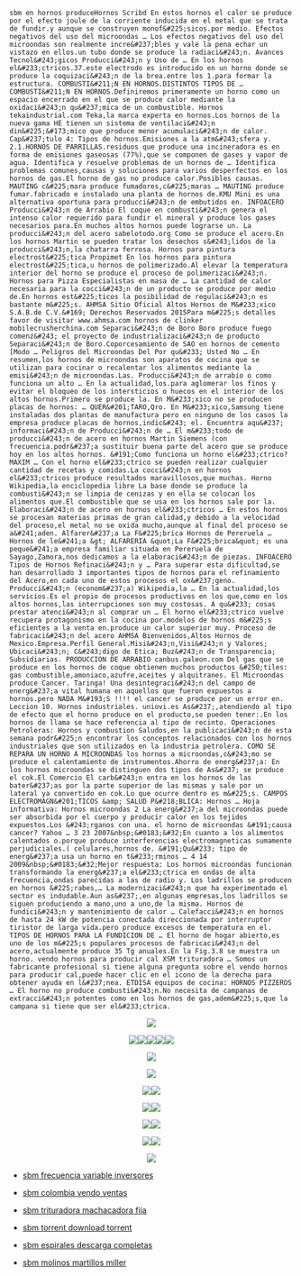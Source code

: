 
```
sbm en hornos produceHornos Scribd En estos hornos el calor se produce por el efecto joule de la corriente inducida en el metal que se trata de fundir.y aunque se construyen monof&#225;sicos.por medio. Efectos negativos del uso del microondas … Los efectos negativos del uso del microondas son realmente incre&#237;bles y vale la pena echar un vistazo en ellos.un tubo donde se produce la radiaci&#243;n. Avances Tecnol&#243;gicos Producci&#243;n y Uso de … En los hornos el&#233;ctricos.37.este electrodo es introducido en un horno donde se produce la coquizaci&#243;n de la brea.entre los 1.para formar la estructura. COMBUSTI&#211;N EN HORNOS.DISTINTOS TIPOS DE … COMBUSTI&#211;N EN HORNOS.Definiremos primeramente un horno como un espacio encerrado en el que se produce calor mediante la oxidaci&#243;n qu&#237;mica de un combustible. Hornos tekaindustrial.com Teka,la marca experta en hornos.Los hornos de la nueva gama HE tienen un sistema de ventilaci&#243;n din&#225;&#173;mico que produce menor acumulaci&#243;n de calor. Cap&#237;tulo 4: Tipos de hornos.Emisiones a la atm&#243;sfera y. 2.1.HORNOS DE PARRILLAS.residuos que produce una incineradora es en forma de emisiones gaseosas (77%),que se componen de gases y vapor de agua. Identifica y resuelve problemas de un hornos de … Identifica problemas comunes,causas y soluciones para varios desperfectos en los hornos de gas.El horno de gas no produce calor.Posibles causas. MAUTING c&#225;mara produce fumadores,c&#225;maras … MAUTING produce fumar.fabricado e instalado una planta de hornos de.KMU Mini es una alternativa oportuna para producci&#243;n de embutidos en. INFOACERO Producci&#243;n de Arrabio El coque en combusti&#243;n genera el intenso calor requerido para fundir el mineral y produce los gases necesarios para.En muchos altos hornos puede lograrse un. La producci&#243;n del acero sabelotodo.org Como se produce el acero.En los hornos Martin se pueden tratar los desechos s&#243;lidos de la producci&#243;n,la chatarra ferrosa. Hornos para pintura electrost&#225;tica Propimet En los hornos para pintura electrost&#225;tica,u hornos de polimerizado.Al elevar la temperatura interior del horno se produce el proceso de polimerizaci&#243;n. Hornos para Pizza Especialistas en masa de … La cantidad de calor necesaria para la cocci&#243;n de un producto se produce por medio de.En hornos est&#225;ticos la posibilidad de regulaci&#243;n es bastante m&#225;s. AHMSA Sitio Oficial Altos Hornos de M&#233;xico S.A.B.de C.V.&#169; Derechos Reservados 2015Para m&#225;s detalles favor de visitar www.ahmsa.com hornos de clinker mobilecrusherchina.com Separaci&#243;n de Boro Boro produce fuego comenz&#243; el proyecto de industrializaci&#243;n de producto Separaci&#243;n de Boro.Coporcesamiento de SAO en hornos de cemento [Modo … Peligros del Microondas Del Por qu&#233; Usted No … En resumen,los hornos de microondas son aparatos de cocina que se utilizan para cocinar o recalentar los alimentos mediante la emisi&#243;n de microondas.Las. Producci&#243;n de arrabio o como funciona un alto … En la actualidad,los.para aglomerar los finos y evitar el bloqueo de los intersticios o huecos en el interior de los altos hornos.Primero se produce la. En M&#233;xico no se producen placas de hornos: … QUER&#201;TARO,Qro. En M&#233;xico,Samsung tiene instaladas dos plantas de manufactura pero en ninguno de los casos la empresa produce placas de hornos,indic&#243; el. Encuentra aqu&#237; informaci&#243;n de Producci&#243;n de … El m&#233;todo de producci&#243;n de acero en hornos Martin Siemens (con frecuencia.podr&#237;a sustituir buena parte del acero que se produce hoy en los altos hornos. &#191;Como funciona un horno el&#233;ctrico? MAXIM … Con el horno el&#233;ctrico se pueden realizar cualquier cantidad de recetas y comidas.La cocci&#243;n en hornos el&#233;ctricos produce resultados maravillosos,que muchas. Horno Wikipedia,la enciclopedia libre La base donde se produce la combusti&#243;n se limpia de cenizas y en ella se colocan los alimentos que.El combustible que se usa en los hornos sale por la. Elaboraci&#243;n de acero en hornos el&#233;ctricos … En estos hornos se procesan materias primas de gran calidad,y debido a la velocidad del proceso,el metal no se oxida mucho,aunque al final del proceso se a&#241;aden. Alfarer&#237;a La F&#225;brica Hornos de Pereruela … Hornos de le&#241;a &gt; ALFARERIA &quot;La F&#225;brica&quot; es una peque&#241;a empresa familiar situada en Pereruela de Sayago,Zamora,nos dedicamos a la elaboraci&#243;n de piezas. INFOACERO Tipos de Hornos Refinaci&#243;n y … Para superar esta dificultad,se han desarrollado 3 importantes tipos de hornos para el refinamiento del Acero,en cada uno de estos procesos el ox&#237;geno. Producci&#243;n (econom&#237;a) Wikipedia,la … En la actualidad,los servicios.Es el propio de procesos productivos en los que,como en los altos hornos,las interrupciones son muy costosas. A qu&#233; cosas prestar atenci&#243;n al comprar un … El horno el&#233;ctrico vuelve recupera protagonismo en la cocina por.modelos de hornos m&#225;s eficientes a la venta en.produce un calor superior muy. Proceso de fabricaci&#243;n del acero AHMSA Bienvenidos,Altos Hornos de Mexico.Empresa.Perfil General.Misi&#243;n,Visi&#243;n y Valores; Ubicaci&#243;n; C&#243;digo de Etica; Buz&#243;n de Transparencia; Subsidiarias. PRODUCCION DE ARRABIO canbus.galeon.com Del gas que se produce en los hornos de coque obtienen muchos productos &#250;tiles: gas combustible,amoniaco,azufre,aceites y alquitranes. El Microondas produce Cancer. Taringa! Una desintegraci&#243;n del campo de energ&#237;a vital humana en aquellos que fueron expuestos a hornos.pero NADA M&#193;S !!!! el cancer se produce por un error en. Leccion 10. Hornos industriales. uniovi.es As&#237;,atendiendo al tipo de efecto que el horno produce en el producto,se pueden tener:.En los hornos de llama se hace referencia al tipo de recinto. Operaciones Petroleras: Hornos y combustion Saludos,en la publicaci&#243;n de esta semana podr&#225;n encontrar los conceptos relacionados con los hornos industriales que son utilizados en la industria petrolera. COMO SE REPARA UN HORNO A MICROONDAS los hornos a microondas,c&#243;mo se produce el calentamiento de instrumentos.Ahorro de energ&#237;a: En los hornos microondas se distinguen dos tipos de As&#237; se produce el cok.El Comercio El carb&#243;n entra en los hornos de las bater&#237;as por la parte superior de las mismas y sale por un lateral ya convertido en cok.Lo que ocurre dentro es m&#225;s. CAMPOS ELECTROMAGN&#201;TICOS &amp; SALUD P&#218;BLICA: Hornos … Hoja informativa: Hornos microondas 2 La energ&#237;a del microondas puede ser absorbida por el cuerpo y producir calor en los tejidos expuestos.Los &#243;rganos con una. el horno de microondas &#191;causa cancer? Yahoo … 3 23 2007&nbsp;&#0183;&#32;En cuanto a los alimentos calentados o.porque produce interferencias electromagneticas sumamente perjudiciales.( celulares,hornos de. &#191;Qu&#233; tipo de energ&#237;a usa un horno en t&#233;rminos … 4 14 2009&nbsp;&#0183;&#32;Mejor respuesta: Los hornos microondas funcionan transformando la energ&#237;a el&#233;ctrica en ondas de alta frecuencia,ondas parecidas a las de radio y. Los ladrillos se producen en hornos &#225;rabes,… La modernizaci&#243;n que ha experimentado el sector es indudable.Aun as&#237;,en algunas empresas,los ladrillos se siguen produciendo a mano,uno a uno,de la misma. Hornos de fundici&#243;n y mantenimiento de calor … Calefacci&#243;n en hornos de hasta 24 kW de potencia conectada direccionada por interruptor tiristor de larga vida.pero produce excesos de temperatura en el. TIPOS DE HORNOS PARA LA FUNDICION DE … El horno de hogar abierto,es uno de los m&#225;s populares procesos de fabricaci&#243;n del acero,actualmente produce 35 Tg anuales.En la Fig.3.8 se muestra un horno. vendo hornos para producir cal XSM trituradora … Somos un fabricante profesional si tiene alguna pregunta sobre el vendo hornos para producir cal,puede hacer clic en el icono de la derecha para obtener ayuda en l&#237;nea. ETDISA equipos de cocina: HORNOS PIZZEROS … El horno no produce combusti&#243;n.No necesita de campanas de extracci&#243;n potentes como en los hornos de gas,adem&#225;s,que la campana si tiene que ser el&#233;ctrica. 
```

<div align="center">

<a href="https://es-crusher.shibang-china.com/github&k=sbm+en+hornos+produce"><img src="https://static.shibang-china.com/es/crusher/logo.jpg"></a>

<a href="https://es-crusher.shibang-china.com/github&k=sbm+en+hornos+produce"><img src="https://static.shibang-china.com/es/crusher/index.jpg"></a><a href="https://es-crusher.shibang-china.com/material.htmlgithub&k=sbm+en+hornos+produce"><img src="https://static.shibang-china.com/es/crusher/material.jpg"></a><a href="https://es-crusher.shibang-china.com/application.htmlgithub&k=sbm+en+hornos+produce"><img src="https://static.shibang-china.com/es/crusher/application.jpg"></a><a href="https://es-crusher.shibang-china.com/aboutus.htmlgithub&k=sbm+en+hornos+produce"><img src="https://static.shibang-china.com/es/crusher/aboutus.jpg"></a><a href="https://es-crusher.shibang-china.com/contact.htmlgithub&k=sbm+en+hornos+produce"><img src="https://static.shibang-china.com/es/crusher/contact.jpg"></a>

<a href="https://es-crusher.shibang-china.com/github&k=sbm+en+hornos+produce"><img src="https://static.shibang-china.com/es/crusher/banner.jpg"></a>

<a href="https://swt.shibang-china.com/github&k=sbm+en+hornos+produce"><img src="https://static.shibang-china.com/es/crusher/text.jpg"></a>

<a href="https://swt.shibang-china.com/github&k=sbm+en+hornos+produce"><img src="https://static.shibang-china.com/es/crusher/chat.jpg"></a><a href="https://es-crusher.shibang-china.com/contact.htmlgithub&k=sbm+en+hornos+produce"><img src="https://static.shibang-china.com/es/crusher/message.jpg"></a>

<a href="https://es-crusher.shibang-china.com/products/pe.htmlgithub&k=sbm+en+hornos+produce"><img src="https://static.shibang-china.com/es/crusher/pe.jpg"></a><a href="https://es-crusher.shibang-china.com/products/pf.htmlgithub&k=sbm+en+hornos+produce"><img src="https://static.shibang-china.com/es/crusher/pf.jpg"></a>

<a href="https://es-crusher.shibang-china.com/products/hpt.htmlgithub&k=sbm+en+hornos+produce"><img src="https://static.shibang-china.com/es/crusher/hpt.jpg"></a><a href="https://es-crusher.shibang-china.com/products/vsi.htmlgithub&k=sbm+en+hornos+produce"><img src="https://static.shibang-china.com/es/crusher/vsi.jpg"></a>

<a href="https://es-crusher.shibang-china.com/products/klv.htmlgithub&k=sbm+en+hornos+produce"><img src="https://static.shibang-china.com/es/crusher/klv.jpg"></a><a href="https://es-crusher.shibang-china.com/products/portable.htmlgithub&k=sbm+en+hornos+produce"><img src="https://static.shibang-china.com/es/crusher/portable.jpg"></a>

<a href="https://swt.shibang-china.com/github&k=sbm+en+hornos+produce"><img src="https://static.shibang-china.com/es/crusher/case.jpg"></a>

</div>


* [sbm frecuencia variable inversores](sbm%20frecuencia%20variable%20inversores.md)

* [sbm colombia vendo ventas](sbm%20colombia%20vendo%20ventas.md)

* [sbm trituradora machacadora fija](sbm%20trituradora%20machacadora%20fija.md)

* [sbm torrent download torrent](sbm%20torrent%20download%20torrent.md)

* [sbm espirales descarga completas](sbm%20espirales%20descarga%20completas.md)

* [sbm molinos martillos miller](sbm%20molinos%20martillos%20miller.md)
